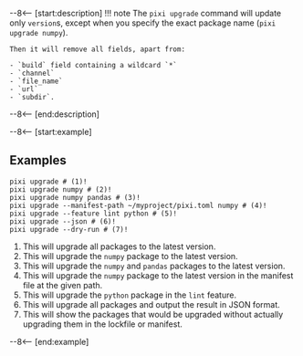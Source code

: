 --8<-- [start:description]
!!! note
    The `pixi upgrade` command will update only `version`s, except when you specify the exact package name (`pixi upgrade numpy`).

    Then it will remove all fields, apart from:

    - `build` field containing a wildcard `*`
    - `channel`
    - `file_name`
    - `url`
    - `subdir`.
--8<-- [end:description]

--8<-- [start:example]

## Examples

```shell
pixi upgrade # (1)!
pixi upgrade numpy # (2)!
pixi upgrade numpy pandas # (3)!
pixi upgrade --manifest-path ~/myproject/pixi.toml numpy # (4)!
pixi upgrade --feature lint python # (5)!
pixi upgrade --json # (6)!
pixi upgrade --dry-run # (7)!
```

1. This will upgrade all packages to the latest version.
2. This will upgrade the `numpy` package to the latest version.
3. This will upgrade the `numpy` and `pandas` packages to the latest version.
4. This will upgrade the `numpy` package to the latest version in the manifest file at the given path.
5. This will upgrade the `python` package in the `lint` feature.
6. This will upgrade all packages and output the result in JSON format.
7. This will show the packages that would be upgraded without actually upgrading them in the lockfile or manifest.

--8<-- [end:example]
